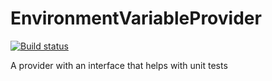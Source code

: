 # EnvironmentVariableProvider

[![Build status](https://ci.appveyor.com/api/projects/status/0mvo7yr2dfl36p6p?svg=true)](https://ci.appveyor.com/project/alansav/env-var-provider)

A provider with an interface that helps with unit tests 
